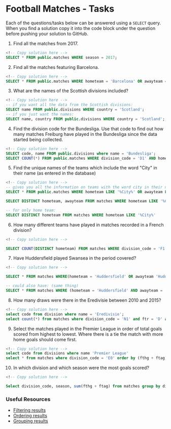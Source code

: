 # Football Matches - Tasks

Each of the questions/tasks below can be answered using a `SELECT` query. When you find a solution copy it into the code block under the question before pushing your solution to GitHub.

1) Find all the matches from 2017.

```sql
<!-- Copy solution here -->
SELECT * FROM public.matches WHERE season = 2017;

```

2) Find all the matches featuring Barcelona.

```sql
<!-- Copy solution here -->
SELECT * FROM public.matches WHERE hometeam = 'Barcelona' OR awayteam = 'Barcelona';

```

3) What are the names of the Scottish divisions included?

```sql
<!-- Copy solution here -->
-- if you want all the data from the Scottish divisions:
SELECT name FROM public.divisions WHERE country = 'Scotland';
-- if you just want the names:
SELECT name, country FROM public.divisions WHERE country = 'Scotland';
```

4) Find the division code for the Bundesliga. Use that code to find out how many matches Freiburg have played in the Bundesliga since the data started being collected.

```sql
<!-- Copy solution here -->
SELECT code, name FROM public.divisions where name = 'Bundesliga';
SELECT COUNT(*) FROM public.matches WHERE division_code = 'D1' AND hometeam = 'Freiburg' awayteam = 'Freiburg';

```

5) Find the unique names of the teams which include the word "City" in their name (as entered in the database)

```sql
<!-- Copy solution here -->
-- gives you all the information on teams with the word city in their name:
SELECT * FROM public.matches WHERE hometeam LIKE '%City%' OR awayteam LIKE '%City%';

SELECT DISTINCT hometeam, awayteam FROM matches WHERE hometeam LIKE '%City%' OR awayteam LIKE '%City%';

-- for only home team:
SELECT DISTINCT hometeam FROM matches WHERE hometeam LIKE '%City%' 

```

6) How many different teams have played in matches recorded in a French division?

```sql
<!-- Copy solution here -->

SELECT COUNT(DISTINCT hometeam) FROM matches WHERE division_code = 'F1' OR division_code = 'F2';

```

7) Have Huddersfield played Swansea in the period covered?

```sql
<!-- Copy solution here -->

SELECT * FROM matches WHERE(hometeam = 'Huddersfield' OR awayteam 'Huddersfield') AND (hometeam = 'Swansea' OR awayteam = 'Swansea');

-- could also have: (same thing)
SELECT * FROM matches WHERE (hometeam = 'Huddersfield' AND awayteam = 'Swansea') OR (hometeam = 'Swansea' AND awayteam = 'Huddersfield');
```


8) How many draws were there in the Eredivisie between 2010 and 2015?

```sql
<!-- Copy solution here -->
select code from division where name = 'Eredivisie';
select count(*) from matches where division_code = 'N1' and ftr = 'D' and season between 2010 and 2015; 

```

9) Select the matches played in the Premier League in order of total goals scored from highest to lowest. Where there is a tie the match with more home goals should come first.

```sql
<!-- Copy solution here -->
select code from divisions where name 'Premier League'
select * from matches where division_code = 'E0' order by (fthg + ftag) DESC, fthg DESC;

```

10) In which division and which season were the most goals scored?

```sql
<!-- Copy solution here -->

Select division_code, season, sum(fthg + ftag) from matches group by division_code, season order by sum(fthg+ ftag) DESC limit 1


```

### Useful Resources

- [Filtering results](https://www.w3schools.com/sql/sql_where.asp)
- [Ordering results](https://www.w3schools.com/sql/sql_orderby.asp)
- [Grouping results](https://www.w3schools.com/sql/sql_groupby.asp)